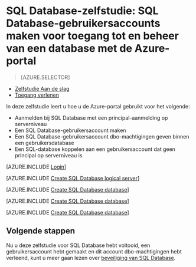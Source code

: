 <properties
    pageTitle="SQL Database-zelfstudie: Aan de slag met beveiliging"
    description="Lees hoe u gebruikersaccounts maakt voor toegang tot en beheer van een database."
    keywords=""
    services="sql-database"
    documentationCenter=""
    authors="CarlRabeler"
    manager="jhubbard"
    editor=""/>


<tags
    ms.service="sql-database"
    ms.workload="data-management"
    ms.tgt_pltfrm="na"
    ms.devlang="na"
    ms.topic="hero-article"
    ms.date="07/19/2016"
    ms.author="carlrab"/>

# SQL Database-zelfstudie: SQL Database-gebruikersaccounts maken voor toegang tot en beheer van een database met de Azure-portal


> [AZURE.SELECTOR]
- [Zelfstudie Aan de slag](sql-database-get-started-security.md)
- [Toegang verlenen](sql-database-manage-logins.md)

In deze zelfstudie leert u hoe u de Azure-portal gebruikt voor het volgende:

- Aanmelden bij SQL Database met een principal-aanmelding op serverniveau
- Een SQL Database-gebruikersaccount maken
- Een SQL Database-gebruikersaccount dbo-machtigingen geven binnen een gebruikersdatabase
- Een SQL-database koppelen aan een gebruikersaccount dat geen principal op serverniveau is 

[AZURE.INCLUDE [Login](../../includes/azure-getting-started-portal-login.md)]


[AZURE.INCLUDE [Create SQL Database logical server](../../includes/sql-database-sql-server-management-studio-connect-server-principal.md)]


[AZURE.INCLUDE [Create SQL Database database](../../includes/sql-database-create-new-database-user.md)]


[AZURE.INCLUDE [Create SQL Database database](../../includes/sql-database-grant-database-user-dbo-permissions.md)]


[AZURE.INCLUDE [Create SQL Database database](../../includes/sql-database-sql-server-management-studio-connect-user.md)]


## Volgende stappen
Nu u deze zelfstudie voor SQL Database hebt voltooid, een gebruikersaccount hebt gemaakt en dit account dbo-machtigingen hebt verleend, kunt u meer gaan lezen over [beveiliging van SQL Database](sql-database-manage-logins.md).





<!--HONumber=ago16_HO4-->


